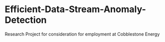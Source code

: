 # Efficient-Data-Stream-Anomaly-Detection
Research Project for consideration for employment at Cobblestone Energy
